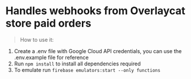 # Handles webhooks from Overlaycat store paid orders
> How to use it:
1. Create a .env file with Google Cloud API credentials, you can use the .env.example file for reference
2. Run `npm install` to install all dependencies required
3. To emulate run `firebase emulators:start --only functions`
